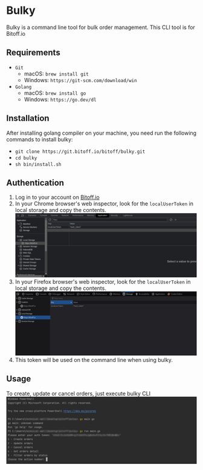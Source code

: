 # Bulky

Bulky is a command line tool for bulk order management. This CLI tool is for Bitoff.io

## Requirements
- `Git`
  - macOS: `brew install git`
  - Windows: `https://git-scm.com/download/win`
- `Golang`
  - macOS: `brew install go`
  - Windows: `https://go.dev/dl`

## Installation
After installing golang compiler on your machine, you need run the following commands to install bulky:
- `git clone https://git.bitoff.io/bitoff/bulky.git`
- `cd bulky`
- `sh bin/install.sh`

## Authentication
1. Log in to your account on [Bitoff.io](https://bitoff.io)
2. In your Chrome browser's web inspector, look for the `localUserToken` in local storage and copy the contents. ![chrome bitoff token in web inspector](./examples/images/chrome_bitoff_token.png)
3. In your Firefox browser's web inspector, look for the `localUserToken` in local storage and copy the contents. ![firefox bitoff token in web inspector](./examples/images/firefox_bitoff_token.png)
4. This token will be used on the command line when using bulky.

## Usage
To create, update or cancel orders, just execute bulky CLI <br>![execute bulky](./examples/images/execute_bulky.png)
